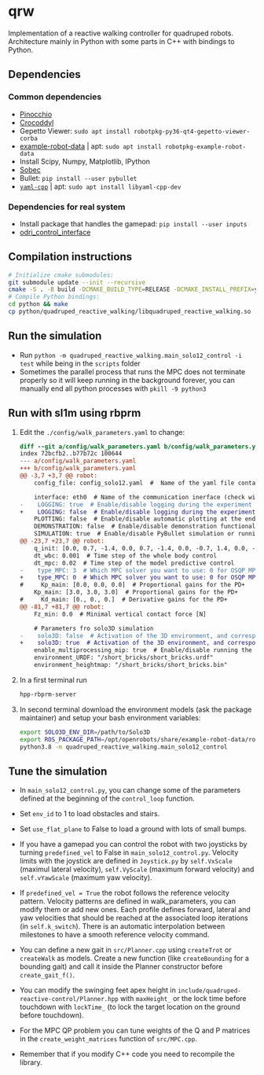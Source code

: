 # qrw

Implementation of a reactive walking controller for quadruped robots. Architecture mainly in Python with some parts in C++ with bindings to Python.

## Dependencies

### Common dependencies

* [Pinocchio](https://github.com/stack-of-tasks/pinocchio)
* [Crocoddyl](https://github.com/loco-3d/crocoddyl)
* Gepetto Viewer: `sudo apt install robotpkg-py36-qt4-gepetto-viewer-corba`
* [example-robot-data](https://github.com/Gepetto/example-robot-data) | apt: `sudo apt install robotpkg-example-robot-data`
* Install Scipy, Numpy, Matplotlib, IPython
* [Sobec](https://github.com/MeMory-of-MOtion/sobec)
* Bullet: `pip install --user pybullet`
* [`yaml-cpp`](https://github.com/jbeder/yaml-cpp) | apt: `sudo apt install libyaml-cpp-dev`

### Dependencies for real system

* Install package that handles the gamepad: `pip install --user inputs`
* [odri_control_interface](https://github.com/open-dynamic-robot-initiative/odri_control_interface)

## Compilation instructions

```bash
# Initialize cmake submodules:
git submodule update --init --recursive
cmake -S . -B build -DCMAKE_BUILD_TYPE=RELEASE -DCMAKE_INSTALL_PREFIX=your/install/prefix
# Compile Python bindings:
cd python && make
cp python/quadruped_reactive_walking/libquadruped_reactive_walking.so ../scripts/
```

## Run the simulation

* Run `python -m quadruped_reactive_walking.main_solo12_control -i test` while being in the `scripts` folder
* Sometimes the parallel process that runs the MPC does not terminate properly so it will keep running in the background forever, you can manually end all python processes with `pkill -9 python3`

## Run with sl1m using rbprm

1. Edit the `./config/walk_parameters.yaml` to change:

    ```diff
    diff --git a/config/walk_parameters.yaml b/config/walk_parameters.yaml
    index 72bcfb2..b77b72c 100644
    --- a/config/walk_parameters.yaml
    +++ b/config/walk_parameters.yaml
    @@ -3,7 +3,7 @@ robot:
        config_file: config_solo12.yaml  #  Name of the yaml file containing hardware information

        interface: eth0  # Name of the communication inerface (check with ifconfig)
    -    LOGGING: true  # Enable/disable logging during the experiment
    +    LOGGING: false  # Enable/disable logging during the experiment
        PLOTTING: false  # Enable/disable automatic plotting at the end of the experiment
        DEMONSTRATION: false  # Enable/disable demonstration functionalities
        SIMULATION: true  # Enable/disable PyBullet simulation or running on real robot
    @@ -23,7 +23,7 @@ robot:
        q_init: [0.0, 0.7, -1.4, 0.0, 0.7, -1.4, 0.0, -0.7, 1.4, 0.0, -0.7, 1.4]  # Initial articular positions
        dt_wbc: 0.001  # Time step of the whole body control
        dt_mpc: 0.02  # Time step of the model predictive control
    -    type_MPC: 3  # Which MPC solver you want to use: 0 for OSQP MPC, 1, 2, 3 for Crocoddyl MPCs
    +    type_MPC: 0  # Which MPC solver you want to use: 0 for OSQP MPC, 1, 2, 3 for Crocoddyl MPCs
    #     Kp_main: [0.0, 0.0, 0.0]  # Proportional gains for the PD+
        Kp_main: [3.0, 3.0, 3.0]  # Proportional gains for the PD+
    #     Kd_main: [0., 0., 0.]  # Derivative gains for the PD+
    @@ -81,7 +81,7 @@ robot:
        Fz_min: 0.0  # Minimal vertical contact force [N]

        # Parameters fro solo3D simulation
    -    solo3D: false  # Activation of the 3D environment, and corresponding planner blocks
    +    solo3D: true  # Activation of the 3D environment, and corresponding planner blocks
        enable_multiprocessing_mip: true  # Enable/disable running the MIP in another process in parallel of the main loop
        environment_URDF: "/short_bricks/short_bricks.urdf"
        environment_heightmap: "/short_bricks/short_bricks.bin"
    ```

2. In a first terminal run

     ```bash
     hpp-rbprm-server
     ```

3. In second terminal download the environment models (ask the package maintainer) and setup your bash environment variables:

     ```bash
     export SOLO3D_ENV_DIR=/path/to/Solo3D
     export ROS_PACKAGE_PATH=/opt/openrobots/share/example-robot-data/robots:${SOLO3D_ENV_DIR}
     python3.8 -m quadruped_reactive_walking.main_solo12_control
     ```

## Tune the simulation

* In `main_solo12_control.py`, you can change some of the parameters defined at the beginning of the `control_loop` function.
* Set `env_id` to 1 to load obstacles and stairs.
* Set `use_flat_plane` to False to load a ground with lots of small bumps.
* If you have a gamepad you can control the robot with two joysticks by turning `predefined_vel` to False in `main_solo12_control.py`. Velocity limits with the joystick are defined in `Joystick.py` by `self.VxScale` (maximul lateral velocity), `self.VyScale` (maximum forward velocity) and `self.vYawScale` (maximum yaw velocity).
* If `predefined_vel = True` the robot follows the reference velocity pattern. Velocity patterns are defined in walk_parameters, you can modify them or add new ones. Each profile defines forward, lateral and yaw velocities that should be reached at the associated loop iterations (in `self.k_switch`). There is an automatic interpolation between milestones to have a smooth reference velocity command.
* You can define a new gait in `src/Planner.cpp` using `createTrot` or `createWalk` as models. Create a new function (like `createBounding` for a bounding gait) and call it inside the Planner constructor before `create_gait_f()`.
* You can modify the swinging feet apex height in `include/quadruped-reactive-control/Planner.hpp` with `maxHeight_` or the lock time before touchdown with `lockTime_` (to lock the target location on the ground before touchdown).

* For the MPC QP problem you can tune weights of the Q and P matrices in the `create_weight_matrices` function of `src/MPC.cpp`.

* Remember that if you modify C++ code you need to recompile the library.
